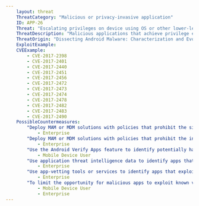 ```yaml
---
    layout: threat
    ThreatCategory: "Malicious or privacy-invasive application"
    ID: APP-26
    Threat: "Escalating privileges on device using OS or other lower-level vulnerability to perform a malicious action or obtain a persistent presence"
    ThreatDescription: "Malicious applications that achieve privilege escalation may further achieve unauthorized access or modification of app, user, or system data, access or modify process memory, or execute other unauthorized actions on the device."
    ThreatOrigin: "Dissecting Android Malware: Characterization and Evolution [^85]"
    ExploitExample:
    CVEExample:
        - CVE-2017-2398
        - CVE-2017-2401
        - CVE-2017-2440
        - CVE-2017-2451
        - CVE-2017-2456
        - CVE-2017-2472
        - CVE-2017-2473
        - CVE-2017-2474
        - CVE-2017-2478
        - CVE-2017-2482
        - CVE-2017-2483
        - CVE-2017-2490
    PossibleCountermeasures:
        "Deploy MAM or MDM solutions with policies that prohibit the side-loading of apps, which may bypass security checks on the app.":
            - Enterprise
        "Deploy MAM or MDM solutions with policies that prohibit the installation of apps from 3rd party (unofficial) app stores.":
            - Enterprise
        "Use the Android Verify Apps feature to identify potentially harmful apps.":
            - Mobile Device User
        "Use application threat intelligence data to identify apps that exploit the OS to achieve privilege escalation.":
            - Enterprise
        "Use app-vetting tools or services to identify apps that exploit the OS to achieve privilege escalation.":
            - Enterprise
        "To limit the opportunity for malicious apps to exploit known vulnerabilities, ensure timely installation of security updates.":
            - Mobile Device User
            - Enterprise
---
```

